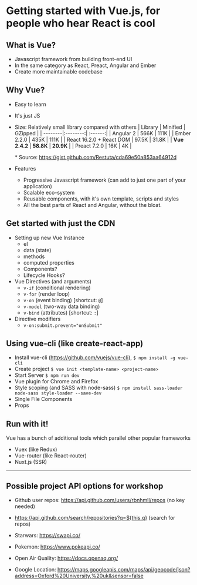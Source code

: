 # Getting started with Vue.js, for people who hear React is cool

## What is Vue?

* Javascript framework from building front-end UI
* In the same category as React, Preact, Angular and Ember
* Create more maintainable codebase

## Why Vue?

* Easy to learn
* It's just JS
* Size:
  Relatively small library compared with others
  | Library | Minified | GZipped |
  | --------|:--------:| :------:|
  | Angular 2 | 566K | 111K |
  | Ember 2.2.0 | 435K | 111K |
  | React 16.2.0 + React DOM | 97.5K | 31.8K |
  | **Vue 2.4.2** | **58.8K** | **20.9K** |
  | Preact 7.2.0 | 16K | 4K |

  \* Source: https://gist.github.com/Restuta/cda69e50a853aa64912d

* Features
  * Progressive Javascript framework (can add to just one part of your application)
  * Scalable eco-system
  * Reusable components, with it's own template, scripts and styles
  * All the best parts of React and Angular, without the bloat.

## Get started with just the CDN

* Setting up new Vue Instance
  * el
  * data (state)
  * methods
  * computed properties
  * Components?
  * Lifecycle Hooks?
* Vue Directives (and arguments)
  * `v-if` (conditional rendering)
  * `v-for` (render loop)
  * `v-on` (event binding) [shortcut: `@`]
  * `v-model` (two-way data binding)
  * `v-bind` (attributes) [shortcut: `:`]
* Directive modifiers
  * `v-on:submit.prevent="onSubmit"`

## Using vue-cli (like create-react-app)

* Install vue-cli (https://github.com/vuejs/vue-cli), `$ npm install -g vue-cli`
* Create project
  `$ vue init <template-name> <project-name>`
* Start Server
  `$ npm run dev`
* Vue plugin for Chrome and Firefox
* Style scoping (and SASS with node-sass)
  `$ npm install sass-loader node-sass style-loader --save-dev`
* Single File Components
* Props

## Run with it!

Vue has a bunch of additional tools which parallel other popular frameworks

* Vuex (like Redux)
* Vue-router (like React-router)
* Nuxt.js (SSR)

---

## Possible project API options for workshop

* Github user repos: https://api.github.com/users/rbnhmll/repos (no key needed)
* https://api.github.com/search/repositories?q=${this.q} (search for repos)

* Starwars: https://swapi.co/
* Pokemon: https://www.pokeapi.co/
* Open Air Quality: https://docs.openaq.org/
* Google Location: https://maps.googleapis.com/maps/api/geocode/json?address=Oxford%20University,%20uk&sensor=false
